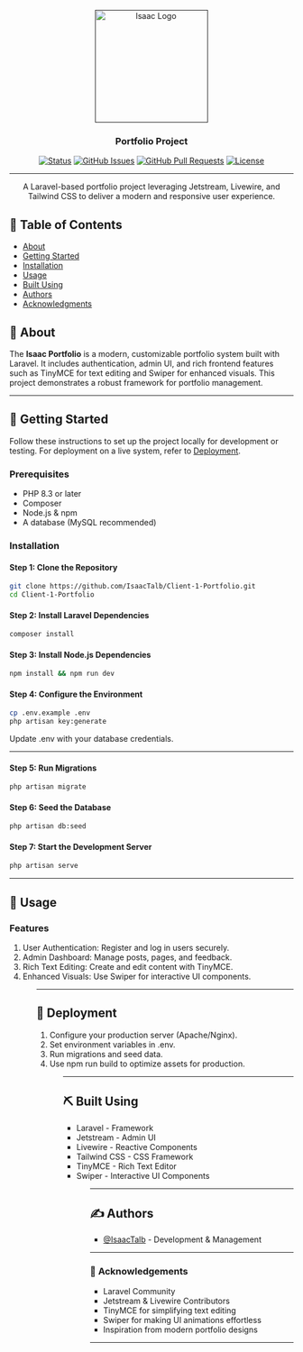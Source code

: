 <p align="center">
  <a href="" rel="noopener">
    <img width=200px height=200px src="https://yt3.googleusercontent.com/ytc/AIdro_k-ow8jwj_n13kt9qM7nzlITi1X_rnznyhBhX-H7WBmmY1J=s900-c-k-c0x00ffffff-no-rj" alt="Isaac Logo">
  </a>
</p>

<h3 align="center">Portfolio Project</h3>

<div align="center">

[![Status](https://img.shields.io/badge/status-active-success.svg)]()
[![GitHub Issues](https://img.shields.io/github/issues/IsaacTalb/isaac.duckcloud.info.svg)](https://github.com/IsaacTalb/isaac.duckcloud.info/issues)
[![GitHub Pull Requests](https://img.shields.io/github/issues-pr/IsaacTalb/isaac.duckcloud.info.svg)](https://github.com/IsaacTalb/isaac.duckcloud.info/pulls)
[![License](https://img.shields.io/badge/license-MIT-blue.svg)](/LICENSE)

</div>

---

<p align="center">
  A Laravel-based portfolio project leveraging Jetstream, Livewire, and Tailwind CSS to deliver a modern and responsive user experience.
  <br>
</p>

## 📝 Table of Contents

- [About](#about)
- [Getting Started](#getting_started)
- [Installation](#installation)
- [Usage](#usage)
- [Built Using](#built_using)
- [Authors](#authors)
- [Acknowledgments](#acknowledgement)

## 🧐 About <a name = "about"></a>

The **Isaac Portfolio** is a modern, customizable portfolio system built with Laravel. It includes authentication, admin UI, and rich frontend features such as TinyMCE for text editing and Swiper for enhanced visuals. This project demonstrates a robust framework for portfolio management.

---

## 🏁 Getting Started <a name = "getting_started"></a>

Follow these instructions to set up the project locally for development or testing. For deployment on a live system, refer to [Deployment](#deployment).

### Prerequisites

- PHP 8.3 or later
- Composer
- Node.js & npm
- A database (MySQL recommended)

### Installation <a name = "installation"></a>

#### Step 1: Clone the Repository
```bash
git clone https://github.com/IsaacTalb/Client-1-Portfolio.git
cd Client-1-Portfolio

```

#### Step 2: Install Laravel Dependencies
```bash
composer install

```

#### Step 3: Install Node.js Dependencies
```bash
npm install && npm run dev

```

#### Step 4: Configure the Environment
```bash
cp .env.example .env
php artisan key:generate
```
Update .env with your database credentials.

---

#### Step 5: Run Migrations
```bash
php artisan migrate

```

#### Step 6: Seed the Database
```bash
php artisan db:seed

```

#### Step 7: Start the Development Server
```bash
php artisan serve

```

---

## 🎈 Usage <a name="usage"></a>

### Features

<ol>
    <li>User Authentication: Register and log in users securely.</li>
    <li>Admin Dashboard: Manage posts, pages, and feedback.</li>
    <li>Rich Text Editing: Create and edit content with TinyMCE.</li>
    <li>Enhanced Visuals: Use Swiper for interactive UI components.</li>
<ol>

---

## 🚀 Deployment <a name = "deployment"></a>

<ol>
    <li>Configure your production server (Apache/Nginx).</li>
    <li>Set environment variables in .env.</li>
    <li>Run migrations and seed data.</li>
    <li>Use npm run build to optimize assets for production.</li>
<ol>

---

## ⛏️ Built Using <a name = "built_using"></a>

<ul>
    <li>Laravel - Framework</li>
    <li>Jetstream - Admin UI</li>
    <li>Livewire - Reactive Components</li>
    <li>Tailwind CSS - CSS Framework</li>
    <li>TinyMCE - Rich Text Editor</li>
    <li>Swiper - Interactive UI Components</li>
<ul>

---

## ✍️ Authors <a name = "authors"></a>
<ul>
    <li><a href="https://github.com/IsaacTalb">@IsaacTalb</a> - Development & Management</li>
</ul>

---

### 🎉 Acknowledgements <a name = "acknowledgement"></a>

<ul>
    <li>Laravel Community</li>
    <li>Jetstream & Livewire Contributors</li>
    <li>TinyMCE for simplifying text editing</li>
    <li>Swiper for making UI animations effortless</li>
    <li>Inspiration from modern portfolio designs</li>
</ul>

---
